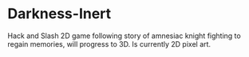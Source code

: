 # Darkness-Inert
Hack and Slash 2D game following story of amnesiac knight fighting to regain memories, will progress to 3D. Is currently 2D pixel art.
